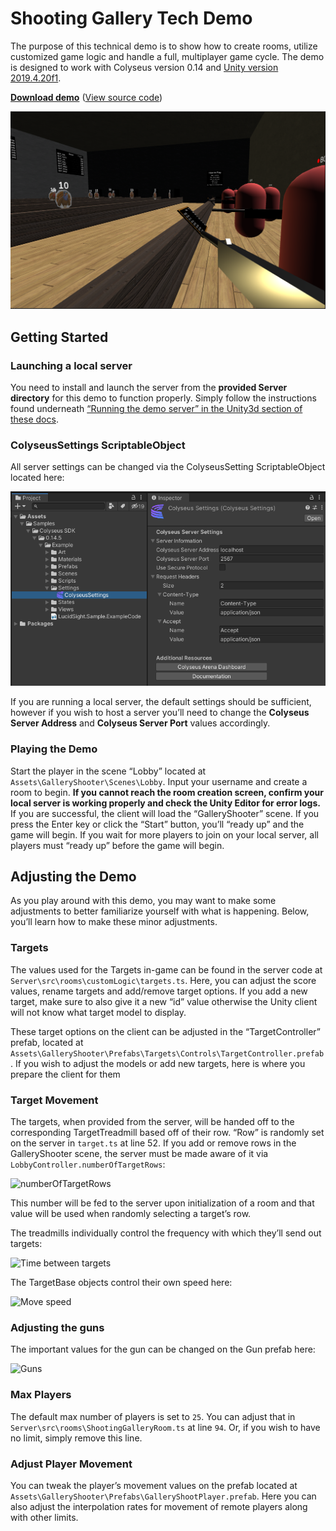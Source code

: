 # Shooting Gallery Tech Demo

The purpose of this technical demo is to show how to create rooms, utilize customized game logic and handle a full, multiplayer game cycle. The demo is designed to work with Colyseus version 0.14 and [Unity version 2019.4.20f1](https://unity3d.com/unity/qa/lts-releases).

**[Download demo](https://github.com/colyseus/unity-demo-shooting-gallery/archive/master.zip)** ([View source code](https://github.com/colyseus/unity-demo-shooting-gallery/))

![Screenshot](shooting-gallery/screenshot.png)

## Getting Started

### Launching a local server

You need to install and launch the server from the **provided Server directory** for this demo to function properly. Simply follow the instructions found underneath [“Running the demo server” in the Unity3d section of these docs](/getting-started/unity3d-client/#running-the-demo-server).

### ColyseusSettings ScriptableObject

All server settings can be changed via the ColyseusSetting ScriptableObject located here:

![ScriptableObject](common-images/scriptable-object.png)

If you are running a local server, the default settings should be sufficient, however if you wish to host a server you’ll need to change the **Colyseus Server Address** and **Colyseus Server Port** values accordingly.

### Playing the Demo

Start the player in the scene “Lobby” located at `Assets\GalleryShooter\Scenes\Lobby`. Input your username and create a room to begin. **If you cannot reach the room creation screen, confirm your local server is working properly and check the Unity Editor for error logs.** If you are successful, the client will load the “GalleryShooter” scene. If you press the Enter key or click the “Start” button, you’ll “ready up” and the game will begin. If you wait for more players to join on your local server, all players must “ready up” before the game will begin.


## Adjusting the Demo

As you play around with this demo, you may want to make some adjustments to better familiarize yourself with what is happening. Below, you’ll learn how to make these minor adjustments.

### Targets

The values used for the Targets in-game can be found in the server code at `Server\src\rooms\customLogic\targets.ts`. Here, you can adjust the score values, rename targets and add/remove target options. If you add a new target, make sure to also give it a new “id” value otherwise the Unity client will not know what target model to display.

These target options on the client can be adjusted in the “TargetController” prefab, located at `Assets\GalleryShooter\Prefabs\Targets\Controls\TargetController.prefab`. If you wish to adjust the models or add new targets, here is where you prepare the client for them

### Target Movement

The targets, when provided from the server, will be handed off to the corresponding TargetTreadmill based off of their row. “Row” is randomly set on the server in `target.ts` at line 52. If you add or remove rows in the GalleryShooter scene, the server must be made aware of it via `LobbyController.numberOfTargetRows`:

![numberOfTargetRows](/colyseus/demo/shooting-gallery/number-of-target-rows.png)

This number will be fed to the server upon initialization of a room and that value will be used when randomly selecting a target’s row.

The treadmills individually control the frequency with which they’ll send out targets:

![Time between targets](/colyseus/demo/shooting-gallery/time-between-targets.png)

The TargetBase objects control their own speed here:

![Move speed](/colyseus/demo/shooting-gallery/move-speed.png)

### Adjusting the guns

The important values for the gun can be changed on the Gun prefab here:

![Guns](/colyseus/demo/shooting-gallery/guns.png)

### Max Players

The default max number of players is set to `25`. You can adjust that in `Server\src\rooms\ShootingGalleryRoom.ts` at line `94`. Or, if you wish to have no limit, simply remove this line.

### Adjust Player Movement

You can tweak the player’s movement values on the prefab located at `Assets\GalleryShooter\Prefabs\GalleryShootPlayer.prefab`. Here you can also adjust the interpolation rates for movement of remote players along with other limits.
